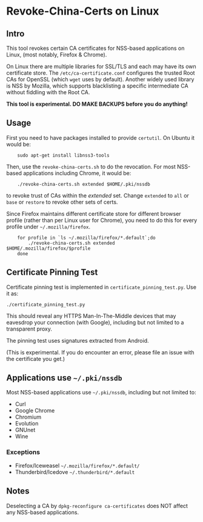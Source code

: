Revoke-China-Certs on Linux
==========================================

## Intro

This tool revokes certain CA certificates for NSS-based applications on Linux,
(most notably, Firefox & Chrome).

On Linux there are multiple libraries for SSL/TLS and each may have its own
certificate store. The `/etc/ca-certificate.conf` configures the trusted
Root CAs for OpenSSL (which `wget` uses by default). Another widely used
library is NSS by Mozilla, which supports blacklisting a specific intermediate
CA without fiddling with the Root CA.

**This tool is experimental. DO MAKE BACKUPS before you do anything!**

## Usage

First you need to have packages installed to provide `certutil`. On Ubuntu it would be:

        sudo apt-get install libnss3-tools

Then, use the `revoke-china-certs.sh` to do the revocation.
For most NSS-based applications including Chrome, it would be:

        ./revoke-china-certs.sh extended $HOME/.pki/nssdb

to revoke trust of CAs within the *extended* set. Change `extended` to `all` or `base`
or `restore` to revoke other sets of certs.

Since Firefox maintains different certificate store for different browser profile (rather
than per Linux user for Chrome), you need to do this for every profile under `~/.mozilla/firefox`.

        for profile in `ls ~/.mozilla/firefox/*.default`;do
            ./revoke-china-certs.sh extended $HOME/.mozilla/firefox/$profile
        done

## Certificate Pinning Test

Certificate pinning test is implemented in `certificate_pinning_test.py`.
Use it as:

    ./certificate_pinning_test.py

This should reveal any HTTPS Man-In-The-Middle devices that may eavesdrop
your connection (with Google), including but not limited to a transparent
proxy.

The pinning test uses signatures extracted from Android.

(This is experimental. If you do encounter an error, please file an issue
with the certificate you get.)

## Applications use `~/.pki/nssdb`

Most NSS-based applications use `~/.pki/nssdb`, including but not limited to:

- Curl
- Google Chrome
- Chromium
- Evolution
- GNUnet
- Wine

### Exceptions

- Firefox/Iceweasel `~/.mozilla/firefox/*.default/`
- Thunderbird/Icedove `~/.thunderbird/*.default` 

## Notes

Deselecting a CA by `dpkg-reconfigure ca-certificates` does NOT affect any NSS-based applications.


